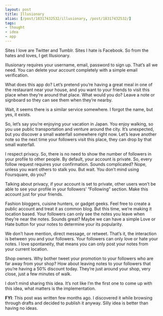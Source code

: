 ```yaml
---
layout: post
title: Illusionary
alias: [/post/18317432532/illusionary, /post/18317432532/]
tags:
- thought
- idea
- app
---
```

Sites I love are Twitter and Tumblr. Sites I hate is Facebook. So from the hates and loves, I get Illusionary.

Illusionary requires your username, email, password to sign up. That’s all we need. You can delete your account completely with a simple email verification.

What does this app do? Let’s pretend you’re having a great meal in one of the restaurant near your house, and you want to your friends to visit this place when they’re around that place. What would you do? Leave a note or signboard so they can see them when they’re nearby.

Wait, it seems there is a similar service somewhere. I forgot the name, but yes, it exists.

So, let’s say you’re enjoying your vacation in Japan. You enjoy walking, so you use public transportation and venture around the city. It’s unexpected, but you discover a small waterfall somewhere right now. Let’s leave another note so the next time your followers visit this place, they can drop by that small waterfall.

I respect privacy. So, there is no need to show the number of followers in your profile to other people. By default, your account is private. So, every follow request requires your confirmation. Sounds complicated? Nope, unless you want others to stalk you. But wait. You don’t mind using Foursquare, do you?

Talking about privacy, if your account is set to private, other users won’t be able to see your profile in your followers’ &#8220;Following&#8221; section. Make this account just for your friends.

Fashion bloggers, cuisine hunters, or gadget geeks. Feel free to create a public account and treat it as common blog. But this time, we’re making it location based. Your followers can only see the notes you leave when they’re near the notes. Sounds great? Maybe we can have a simple Love or Hate button for your notes to determine your its popularity.

We don’t have mention, direct message, or retweet. That’s it, the interaction is between you and your followers. Your followers can only love or hate your notes. I love spontaneity, that means you can only post your notes from your current location.

Shop owners. Why bother tweet your promotion to your followers who are far away from your shop? How about leaving notes to your followers that you’re having a 50% discount today. They’re just around your shop, very close, just a few minutes of walk.

I don’t mind sharing this idea. It’s not like I’m the first one to come up with this idea, what matters is the implementation.

**FYI**: This post was written few months ago. I discovered it while browsing through drafts and decided to publish it anyway. Silly idea is better than having no ideas.
